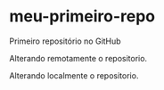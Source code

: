 # meu-primeiro-repo
Primeiro repositório no GitHub

Alterando remotamente o repositorio.

Alterando localmente o repositorio.